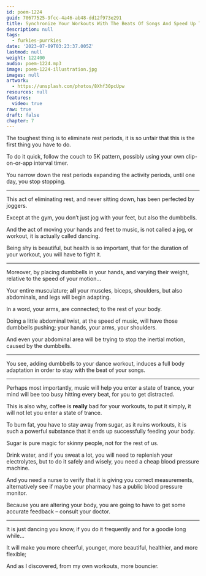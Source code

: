 ```yaml
---
id: poem-1224
guid: 70677525-9fcc-4a46-ab48-dd12f973e291
title: Synchronize Your Workouts With The Beats Of Songs And Speed Up The Tempo
description: null
tags:
  - furkies-purrkies
date: '2023-07-09T03:23:37.005Z'
lastmod: null
weight: 122400
audio: poem-1224.mp3
image: poem-1224-illustration.jpg
images: null
artwork:
  - https://unsplash.com/photos/8Xhf30pcUpw
resources: null
features:
  video: true
raw: true
draft: false
chapter: 7
---
```


The toughest thing is to eliminate rest periods,
it is so unfair that this is the first thing you have to do.

To do it quick, follow the couch to 5K pattern,
possibly using your own clip-on-or-app interval timer.

You narrow down the rest periods expanding the activity periods,
until one day, you stop stopping.

---

This act of eliminating rest, and never sitting down,
has been perfected by joggers.

Except at the gym, you don’t just jog with your feet,
but also the dumbbells.

And the act of moving your hands and feet to music,
is not called a jog, or workout, it is actually called dancing.

Being shy is beautiful, but health is so important,
that for the duration of your workout, you will have to fight it.

---

Moreover, by placing dumbbells in your hands,
and varying their weight, relative to the speed of your motion…

Your entire musculature; __all__ your muscles,
biceps, shoulders, but also abdominals, and legs will begin adapting.

In a word, your arms, are connected;
to the rest of your body.

Doing a little abdominal twist, at the speed of music,
will have those dumbbells pushing; your hands, your arms, your shoulders.

And even your abdominal area will be trying to stop the inertial motion,
caused by the dumbbells.

---

You see, adding dumbbells to your dance workout,
induces a full body adaptation in order to stay with the beat of your songs.

---

Perhaps most importantly, music will help you enter a state of trance,
your mind will bee too busy hitting every beat, for you to get distracted.

This is also why, coffee is __really__ bad for your workouts,
to put it simply, it will not let you enter a state of trance.

To burn fat, you have to stay away from sugar, as it ruins workouts,
it is such a powerful substance that it ends up successfully feeding your body.

Sugar is pure magic for skinny people,
not for the rest of us.

Drink water, and if you sweat a lot, you will need to replenish your electrolytes,
but to do it safely and wisely, you need a cheap blood pressure machine.

And you need a nurse to verify that it is giving you correct measurements,
alternatively see if maybe your pharmacy has a public blood pressure monitor.

Because you are altering your body,
you are going to have to get some accurate feedback – consult your doctor.

---

It is just dancing you know,
if you do it frequently and for a goodie long while…

It will make you more cheerful,
younger, more beautiful, healthier, and more flexible;

And as I discovered, from my own workouts,
more bouncier.
